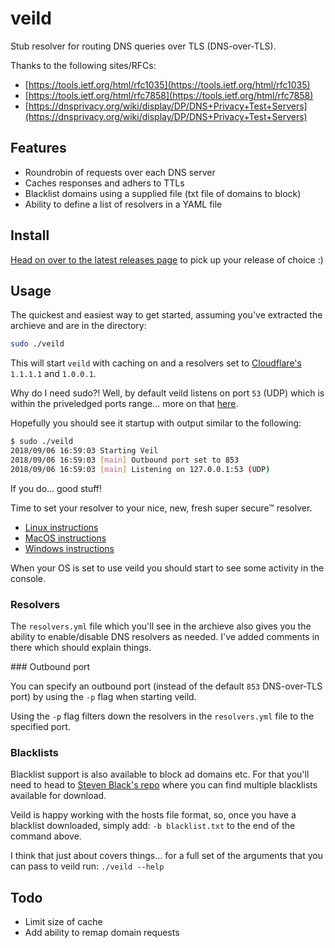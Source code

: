 # veild

Stub resolver for routing DNS queries over TLS (DNS-over-TLS).

Thanks to the following sites/RFCs:

- [https://tools.ietf.org/html/rfc1035](https://tools.ietf.org/html/rfc1035)
- [https://tools.ietf.org/html/rfc7858](https://tools.ietf.org/html/rfc7858)
- [https://dnsprivacy.org/wiki/display/DP/DNS+Privacy+Test+Servers](https://dnsprivacy.org/wiki/display/DP/DNS+Privacy+Test+Servers)

## Features

- Roundrobin of requests over each DNS server
- Caches responses and adhers to TTLs
- Blacklist domains using a supplied file (txt file of domains to block)
- Ability to define a list of resolvers in a YAML file

## Install

[Head on over to the latest releases page](https://github.com/jamesduncombe/veild/releases) to pick up your release of choice :)

## Usage

The quickest and easiest way to get started, assuming you've extracted the archieve and are in the directory:

```sh
sudo ./veild
```

This will start `veild` with caching on and a resolvers set to [Cloudflare's](https://developers.cloudflare.com/1.1.1.1/dns-over-tls/) `1.1.1.1` and `1.0.0.1`.

Why do I need sudo?! Well, by default veild listens on port `53` (UDP) which is within the priveledged ports range... more on that [here](https://www.w3.org/Daemon/User/Installation/PrivilegedPorts.html).

Hopefully you should see it startup with output similar to the following:

```sh
$ sudo ./veild
2018/09/06 16:59:03 Starting Veil
2018/09/06 16:59:03 [main] Outbound port set to 853
2018/09/06 16:59:03 [main] Listening on 127.0.0.1:53 (UDP)
```

If you do... good stuff!

Time to set your resolver to your nice, new, fresh super secure™ resolver.

- [Linux instructions](https://www.techrepublic.com/article/how-to-set-dns-nameservers-in-ubuntu-server-18-04/)
- [MacOS instructions](http://osxdaily.com/2015/12/05/change-dns-server-settings-mac-os-x/)
- [Windows instructions](https://www.lifewire.com/how-to-change-dns-servers-in-windows-2626242)

When your OS is set to use veild you should start to see some activity in the console.

### Resolvers

The `resolvers.yml` file which you'll see in the archieve also gives you the ability to enable/disable DNS resolvers as needed. I've added comments in there which should explain things.

### Outbound port

You can specify an outbound port (instead of the default `853` DNS-over-TLS port) by using the `-p` flag when starting veild.

Using the `-p` flag filters down the resolvers in the `resolvers.yml` file to the specified port.

### Blacklists

Blacklist support is also available to block ad domains etc. For that you'll need to head to [Steven Black's repo](https://github.com/StevenBlack/hosts) where you can find multiple blacklists available for download.

Veild is happy working with the hosts file format, so, once you have a blacklist downloaded, simply add: `-b blacklist.txt` to the end of the command above.


I think that just about covers things... for a full set of the arguments that you can pass to veild run: `./veild --help`

## Todo

- Limit size of cache
- Add ability to remap domain requests
